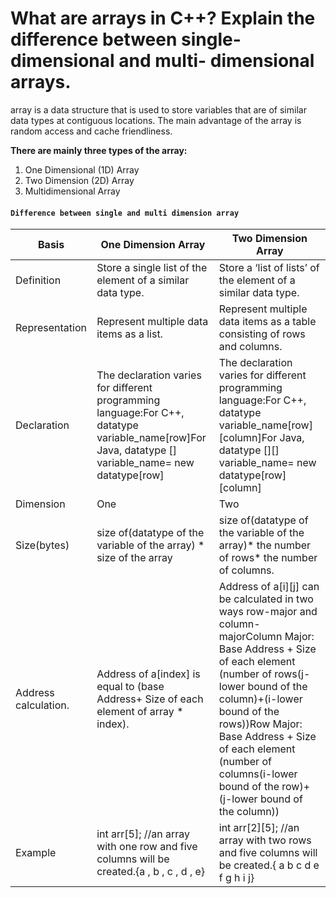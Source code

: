 # What are arrays in C++? Explain the difference between single-dimensional and multi- dimensional arrays. 

array is a data structure that is used to store variables that are of similar data types at contiguous locations. The main advantage of the array is random access and cache friendliness. 

**There are mainly three types of the array:**

1. One Dimensional (1D) Array
2. Two Dimension (2D) Array
3. Multidimensional Array

#### `Difference between single and multi dimension array`
|Basis	|One Dimension Array|	Two Dimension Array|
|---|---|---|
|Definition	|Store a single list of the element of a similar data type.	|Store a ‘list of lists’ of the element of a similar data type.
|Representation	|Represent multiple data items as a list.	|Represent multiple data items as a table consisting of rows and columns.
|Declaration	|The declaration varies for different programming language:For C++, datatype variable_name[row]For Java,  datatype [] variable_name= new datatype[row]|The declaration varies for different programming language:For C++, datatype variable_name[row][column]For Java,  datatype [][] variable_name= new datatype[row][column]
|Dimension|	One|	Two|
|Size(bytes)	|size of(datatype of the variable of the array) * size of the array	|size of(datatype of the variable of the array)* the number of rows* the number of columns.
|Address calculation.	|Address of a[index] is equal to (base Address+ Size of each element of array * index).	|Address of a[i][j] can be calculated in two ways row-major and column-majorColumn Major: Base Address + Size of each element (number of rows(j-lower bound of the column)+(i-lower bound of the rows))Row Major: Base Address + Size of each element (number of columns(i-lower bound of the row)+(j-lower bound of the column))
|Example	|int arr[5];  //an array with one row and five columns will be created.{a , b , c , d , e}|int arr[2][5];  //an array with two rows and five columns will be created.{ a  b  c  d  e f  g   h  i   j}